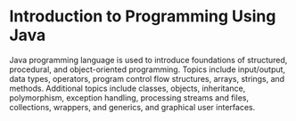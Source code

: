# Introduction to Programming Using Java
 
<p>Java programming language is used to introduce foundations of structured, procedural, and object-oriented programming. Topics include input/output, data types, operators, program control flow structures, arrays, strings, and methods. Additional topics include classes, objects, inheritance, polymorphism, exception handling, processing streams and files, collections, wrappers, and generics, and graphical user interfaces.